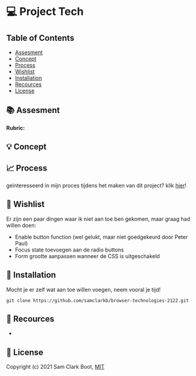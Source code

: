 # :computer: Project Tech

## Table of Contents 
* [Assesment](https://github.com/samclarkb/Project-tech-blok-tech-#books-assessment)
* [Concept](https://github.com/samclarkb/Project-tech-blok-tech-#bulb-concept)
* [Process](https://github.com/samclarkb/Project-tech-blok-tech-#chart_with_upwards_trend-process)
* [Wishlist](https://github.com/samclarkb/Project-tech-blok-tech-#memo-wishlist)
* [Installation](https://github.com/samclarkb/Project-tech-blok-tech-#wrench-installation)
* [Recources](https://github.com/samclarkb/Project-tech-blok-tech-#mag_right-recources)
* [License](https://github.com/samclarkb/Project-tech-blok-tech-#bookmark-license)

## :books: Assesment 


**Rubric:** 



## :bulb: Concept
 


## :chart_with_upwards_trend: Process

geinteresseerd in mijn proces tijdens het maken van dit project? klik [hier](https://github.com/samclarkb/Project-tech-blok-tech-/wiki/Process)!


## :memo: Wishlist
Er zijn een paar dingen waar ik niet aan toe ben gekomen, maar graag had willen doen:
* Enable button function (wel gelukt, maar niet goedgekeurd door Peter Paul)
* Focus state toevoegen aan de radio buttons
* Form grootte aanpassen wanneer de CSS is uitgeschakeld

## :wrench: Installation

Mocht je er zelf wat aan toe willen voegen, neem vooral je tijd! 

``` git clone https://github.com/samclarkb/browser-technologies-2122.git ```

## :mag_right: Recources 
- 

## :bookmark: License 
Copyright (c) 2021 Sam Clark Boot, [MIT](https://github.com/samclarkb/Project-tech-blok-tech-/blob/main/LICENSE)
